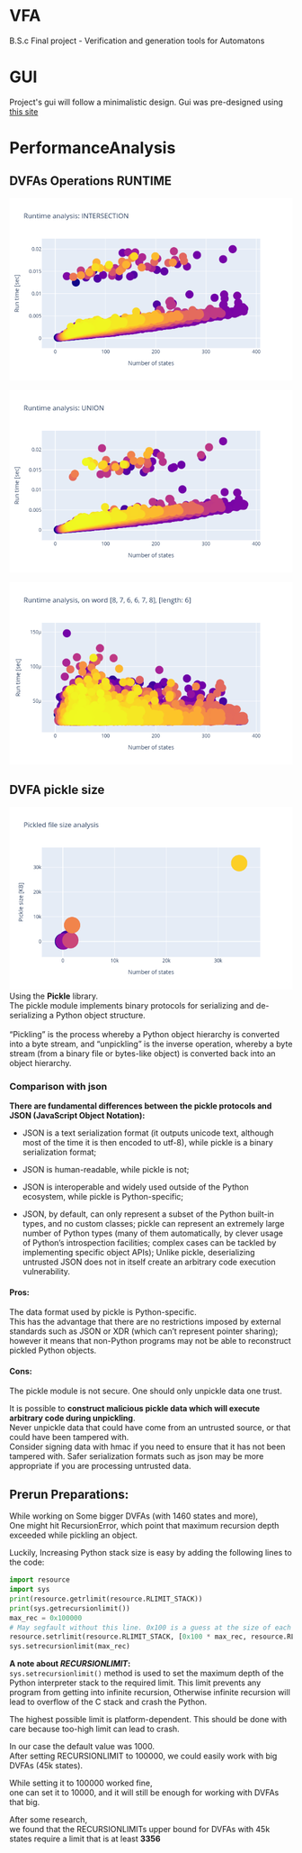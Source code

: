 # VFA
B.S.c Final project - Verification and generation tools for Automatons 

# GUI
Project's gui will follow a minimalistic design. 
Gui was pre-designed using [this site](https://designer.gravit.io/?d=UGo_UmGpW)

# PerformanceAnalysis
## DVFAs Operations RUNTIME
![Intersection runtime](https://github.com/GalBrandwine/VFA/blob/performenceAnalysis/Docs/RuntimeAnalysis/RUNTIME_INTERSECTION.png)

![union runtime](https://github.com/GalBrandwine/VFA/blob/performenceAnalysis/Docs/RuntimeAnalysis/RUNTIME_UNION.png)

![run on 6PAL runtime](https://github.com/GalBrandwine/VFA/blob/performenceAnalysis/Docs/RuntimeAnalysis/RUNTIM_on_6pal.png)

## DVFA pickle size
![pickle size](https://github.com/GalBrandwine/VFA/blob/performenceAnalysis/Docs/PicleSizeAnalysis/Pickle_Size.png)
<br>
Using the **Pickle** library.
<br> 
The pickle module implements binary protocols for serializing and de-serializing a Python object structure.
<br>
<br>
“Pickling” is the process whereby a Python object hierarchy is converted into a byte stream,
and “unpickling” is the inverse operation,
whereby a byte stream (from a binary file or bytes-like object) is converted back into an object hierarchy.

### Comparison with json
**There are fundamental differences between the pickle protocols and JSON (JavaScript Object Notation):**

* JSON is a text serialization format (it outputs unicode text, 
although most of the time it is then encoded to utf-8), 
while pickle is a binary serialization format;

* JSON is human-readable, while pickle is not;

* JSON is interoperable and widely used outside of the Python ecosystem, while pickle is Python-specific;

* JSON, by default, can only represent a subset of the Python built-in types, 
and no custom classes; pickle can represent an extremely large number of Python types (many of them automatically,
by clever usage of Python’s introspection facilities; 
complex cases can be tackled by implementing specific object APIs);
Unlike pickle, deserializing untrusted JSON does not in itself create an arbitrary code execution vulnerability.

#### Pros:
The data format used by pickle is Python-specific.
<br>
This has the advantage that there are no restrictions imposed by external standards such as JSON or XDR (which can’t represent pointer sharing);
<br>
however it means that non-Python programs may not be able to reconstruct pickled Python objects.

#### Cons:
The pickle module is not secure. One should only unpickle data one trust. 

It is possible to **construct malicious pickle data which will execute arbitrary code during unpickling**.
<br>
Never unpickle data that could have come from an untrusted source, or that could have been tampered with.
<br>
Consider signing data with hmac if you need to ensure that it has not been tampered with.
Safer serialization formats such as json may be more appropriate if you are processing untrusted data.

## Prerun Preparations:
While working on Some bigger DVFAs (with 1460 states and more),<br>
One might hit RecursionError, which point that maximum recursion depth exceeded while pickling an object.

Luckily, Increasing Python stack size is easy by adding the following lines to the code:
```python
import resource
import sys
print(resource.getrlimit(resource.RLIMIT_STACK))
print(sys.getrecursionlimit())
max_rec = 0x100000
# May segfault without this line. 0x100 is a guess at the size of each stack frame.
resource.setrlimit(resource.RLIMIT_STACK, [0x100 * max_rec, resource.RLIM_INFINITY])
sys.setrecursionlimit(max_rec)
```


**A note about *RECURSIONLIMIT*:** <br>
```sys.setrecursionlimit()``` method is used to set the maximum depth of the Python interpreter stack to the required limit.
This limit prevents any program from getting into infinite recursion, Otherwise infinite recursion will lead to overflow of the C stack and crash the Python.

The highest possible limit is platform-dependent. This should be done with care because too-high limit can lead to crash.

In our case the default value was 1000.<br>
After setting RECURSIONLIMIT to 100000, we could easily work with big DVFAs (45k states).

While setting it to 100000 worked fine,<br>
one can set it to 10000, and it will still be enough for working with DVFAs that big.

After some research,<br>
we found that the RECURSIONLIMITs upper bound for DVFAs with 45k states require a limit that is at least **3356**
